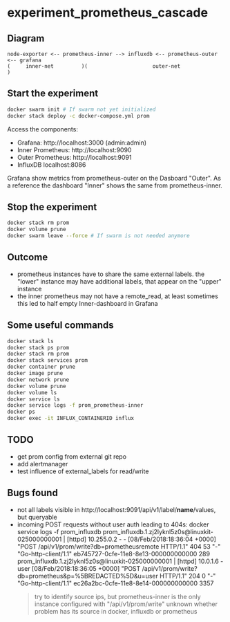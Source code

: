 # experiment_prometheus_cascade

## Diagram
```
node-exporter <-- prometheus-inner --> influxdb <-- prometheus-outer <-- grafana
(     inner-net         )(                     outer-net                       )
```

## Start the experiment
```sh
docker swarm init # If swarm not yet initialized
docker stack deploy -c docker-compose.yml prom
```

Access the components:
- Grafana: http://localhost:3000 (admin:admin)
- Inner Prometheus: http://localhost:9090
- Outer Prometheus: http://localhost:9091
- InfluxDB localhost:8086

Grafana show metrics from prometheus-outer on the Dasboard "Outer". As a reference
the dashboard "Inner" shows the same from prometheus-inner.

## Stop the experiment
```sh
docker stack rm prom
docker volume prune
docker swarm leave --force # If swarm is not needed anymore
```

## Outcome
- prometheus instances have to share the same external labels. the "lower" instance may have additional labels, that appear on the "upper" instance
- the inner prometheus may not have a remote_read, at least sometimes this led to half empty Inner-dashboard in Grafana

## Some useful commands
```sh
docker stack ls
docker stack ps prom
docker stack rm prom
docker stack services prom
docker container prune
docker image prune
docker network prune
docker volume prune
docker volume ls
docker service ls
docker service logs -f prom_prometheus-inner
docker ps
docker exec -it INFLUX_CONTAINERID influx
```

## TODO
- get prom config from external git repo
- add alertmanager
- test influence of external_labels for read/write

## Bugs found
- not all labels visible in http://localhost:9091/api/v1/label/__name__/values, but queryable
- incoming POST requests without user auth leading to 404s:
  docker service logs -f prom_influxdb
  prom_influxdb.1.zj2lyknl5z0s@linuxkit-025000000001    | [httpd] 10.255.0.2 - - [08/Feb/2018:18:36:04 +0000] "POST /api/v1/prom/write?db=prometheusremote HTTP/1.1" 404 53 "-" "Go-http-client/1.1" eb745727-0cfe-11e8-8e13-000000000000 289
  prom_influxdb.1.zj2lyknl5z0s@linuxkit-025000000001    | [httpd] 10.0.1.6 - user [08/Feb/2018:18:36:05 +0000] "POST /api/v1/prom/write?db=prometheus&p=%5BREDACTED%5D&u=user HTTP/1.1" 204 0 "-" "Go-http-client/1.1" ec26a2bc-0cfe-11e8-8e14-000000000000 3357
  > try to identify source ips, but prometheus-inner is the only instance configured with "/api/v1/prom/write"
  > unknown whether problem has its source in docker, influxdb or prometheus

